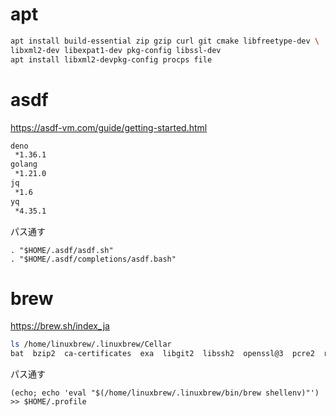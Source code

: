 # apt

```bash
apt install build-essential zip gzip curl git cmake libfreetype-dev \
libxml2-dev libexpat1-dev pkg-config libssl-dev 
apt install libxml2-devpkg-config procps file
```

# asdf

https://asdf-vm.com/guide/getting-started.html
```bash
deno
 *1.36.1
golang
 *1.21.0
jq
 *1.6
yq
 *4.35.1
```
パス通す
```
. "$HOME/.asdf/asdf.sh"
. "$HOME/.asdf/completions/asdf.bash"
```

# brew

https://brew.sh/index_ja
```bash
ls /home/linuxbrew/.linuxbrew/Cellar
bat  bzip2  ca-certificates  exa  libgit2  libssh2  openssl@3  pcre2  ripgrep  zlib
```

パス通す
```
(echo; echo 'eval "$(/home/linuxbrew/.linuxbrew/bin/brew shellenv)"') >> $HOME/.profile
```